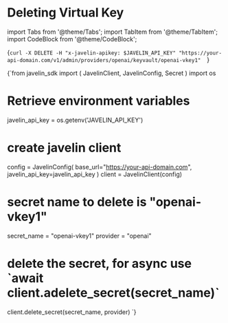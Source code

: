 # Deleting Virtual Key
import Tabs from '@theme/Tabs';
import TabItem from '@theme/TabItem';
import CodeBlock from '@theme/CodeBlock';

<Tabs>
<TabItem value="shell" label="Using the API:">

<CodeBlock
  language="python">
  {`
curl -X DELETE -H "x-javelin-apikey: $JAVELIN_API_KEY" "https://your-api-domain.com/v1/admin/providers/openai/keyvault/openai-vkey1"  
`}
</CodeBlock>

</TabItem>

<TabItem value="py" label="In Python:">

<CodeBlock
  language="python"
  title="Javelin Delete Secret Example"
  showLineNumbers>
  {`from javelin_sdk import (
    JavelinClient,
    JavelinConfig,
    Secret
)
import os
 
# Retrieve environment variables
javelin_api_key = os.getenv('JAVELIN_API_KEY')

# create javelin client
config = JavelinConfig(
    base_url="https://your-api-domain.com",
    javelin_api_key=javelin_api_key
)
client = JavelinClient(config)

# secret name to delete is "openai-vkey1"
secret_name = "openai-vkey1"
provider = "openai"

# delete the secret, for async use \`await client.adelete_secret(secret_name)\`
client.delete_secret(secret_name, provider) 
`}
</CodeBlock>


</TabItem>

</Tabs>
